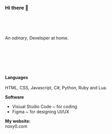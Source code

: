 ### Hi there 👋

<br>
<br>
<br>
 
An *odinary*, Developer at home.

<br>
<br>
<br>
<br>
<br>

**Languages**
<br>
<br>
HTML, CSS, Javascript, C#, Python, Ruby and Lua.
<br>
 
**Software**
<br>
- Visiual Studio Code ~ for coding
- Figma ~ for designing UI/UX


**My website:**
<br>
noxy0.com
